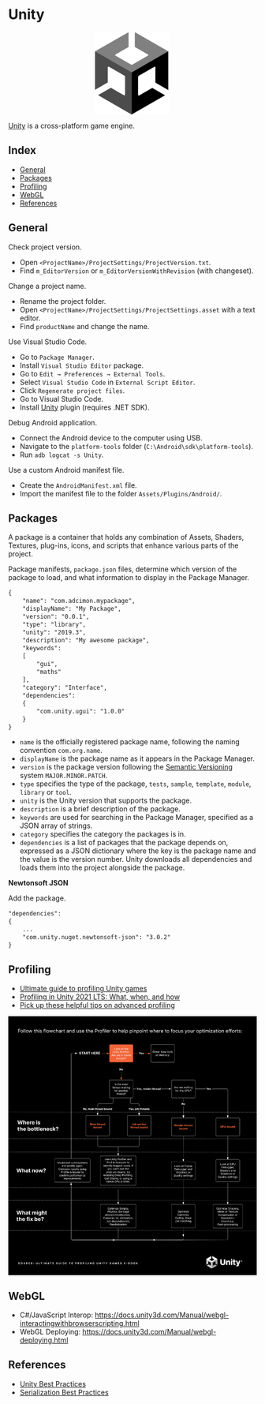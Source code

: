 # Unity

<p align="center"><img align="center" width="30%" height="30%" src="assets/unity.svg"></p>

[Unity](https://unity.com/) is a cross-platform game engine.

## Index

* [General](#general)
* [Packages](#packages)
* [Profiling](#profiling)
* [WebGL](#webgl)
* [References](#references)

## General

Check project version.
* Open `<ProjectName>/ProjectSettings/ProjectVersion.txt`.
* Find `m_EditorVersion` or `m_EditorVersionWithRevision` (with changeset).

Change a project name.
* Rename the project folder.
* Open `<ProjectName>/ProjectSettings/ProjectSettings.asset` with a text editor.
* Find `productName` and change the name.

Use Visual Studio Code.
* Go to `Package Manager`.
* Install `Visual Studio Editor` package.
* Go to `Edit → Preferences → External Tools`.
* Select `Visual Studio Code` in `External Script Editor`.
* Click `Regenerate project files`.
* Go to Visual Studio Code.
* Install [Unity](https://marketplace.visualstudio.com/items?itemName=VisualStudioToolsForUnity.vstuc) plugin (requires .NET SDK).

Debug Android application.
* Connect the Android device to the computer using USB.
* Navigate to the `platform-tools` folder (`C:\Android\sdk\platform-tools`).
* Run `adb logcat -s Unity`.

Use a custom Android manifest file.
* Create the `AndroidManifest.xml` file.
* Import the manifest file to the folder `Assets/Plugins/Android/`.

## Packages
A package is a container that holds any combination of Assets, Shaders, Textures, plug-ins, icons, and scripts that enhance various parts of the project.

Package manifests, `package.json` files, determine which version of the package to load, and what information to display in the Package Manager.
```
{
    "name": "com.adcimon.mypackage",
    "displayName": "My Package",
    "version": "0.0.1",
    "type": "library",
    "unity": "2019.3",
    "description": "My awesome package",
    "keywords":
    [
        "gui",
        "maths"
    ],
    "category": "Interface",
    "dependencies":
    {
        "com.unity.ugui": "1.0.0"
    }
}
```
* `name` is the officially registered package name, following the naming convention `com.org.name`.
* `displayName` is the package name as it appears in the Package Manager.
* `version` is the package version following the [Semantic Versioning](https://semver.org/) system `MAJOR.MINOR.PATCH`.
* `type` specifies the type of the package, `tests`, `sample`, `template`, `module`, `library` or `tool`.
* `unity` is the Unity version that supports the package.
* `description` is a brief description of the package.
* `keywords` are used for searching in the Package Manager, specified as a JSON array of strings.
* `category` specifies the category the packages is in.
* `dependencies` is a list of packages that the package depends on, expressed as a JSON dictionary where the key is the package name and the value is the version number. Unity downloads all dependencies and loads them into the project alongside the package.

**Newtonsoft JSON**

Add the package.
```
"dependencies":
{
    ...
    "com.unity.nuget.newtonsoft-json": "3.0.2"
}
```

## Profiling

* [Ultimate guide to profiling Unity games](https://resources.unity.com/games/ultimate-guide-to-profiling-unity-games)
* [Profiling in Unity 2021 LTS: What, when, and how](https://blog.unity.com/technology/profiling-in-unity-2021-lts-what-when-and-how)
* [Pick up these helpful tips on advanced profiling](https://blog.unity.com/technology/pick-up-these-helpful-tips-on-advanced-profiling)

<p align="center"><img align="center" src="assets/profiling_flowchart.png"></p>

## WebGL

* C#/JavaScript Interop: https://docs.unity3d.com/Manual/webgl-interactingwithbrowserscripting.html
* WebGL Deploying: https://docs.unity3d.com/Manual/webgl-deploying.html

## References

* [Unity Best Practices](https://unity.com/how-to)
* [Serialization Best Practices](https://forum.unity.com/threads/serialization-best-practices-megapost.155352/)
